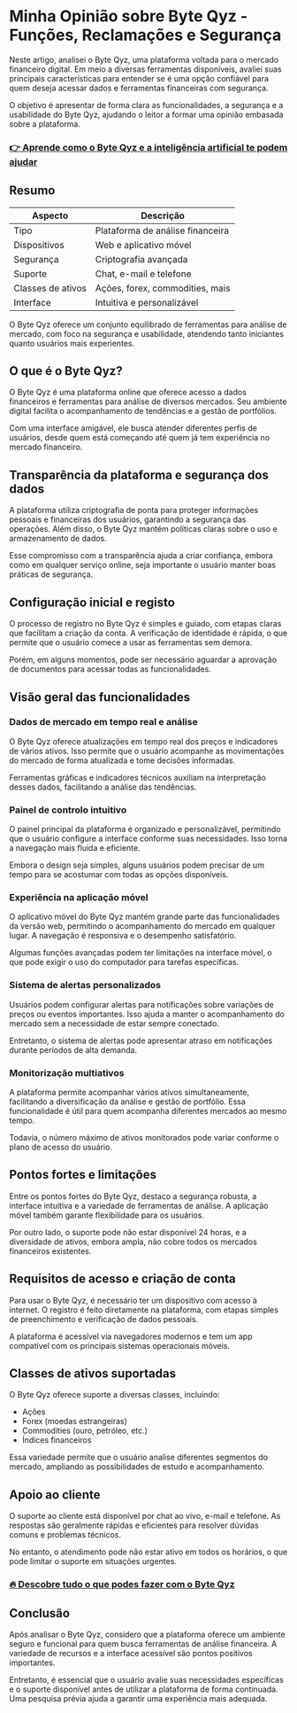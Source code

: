 # Minha Opinião sobre Byte Qyz  - Funções, Reclamações e Segurança
   
Neste artigo, analisei o Byte Qyz, uma plataforma voltada para o mercado financeiro digital. Em meio a diversas ferramentas disponíveis, avaliei suas principais características para entender se é uma opção confiável para quem deseja acessar dados e ferramentas financeiras com segurança.  

O objetivo é apresentar de forma clara as funcionalidades, a segurança e a usabilidade do Byte Qyz, ajudando o leitor a formar uma opinião embasada sobre a plataforma.

### [👉 Aprende como o Byte Qyz e a inteligência artificial te podem ajudar](https://tinyurl.com/2xphv42w)
## Resumo  

| Aspecto                | Descrição                            |
|------------------------|------------------------------------|
| Tipo                   | Plataforma de análise financeira   |
| Dispositivos           | Web e aplicativo móvel             |
| Segurança              | Criptografia avançada              |
| Suporte                | Chat, e-mail e telefone            |
| Classes de ativos       | Ações, forex, commodities, mais   |
| Interface              | Intuitiva e personalizável         |

O Byte Qyz oferece um conjunto equilibrado de ferramentas para análise de mercado, com foco na segurança e usabilidade, atendendo tanto iniciantes quanto usuários mais experientes.

## O que é o Byte Qyz?  
O Byte Qyz é uma plataforma online que oferece acesso a dados financeiros e ferramentas para análise de diversos mercados. Seu ambiente digital facilita o acompanhamento de tendências e a gestão de portfólios.  

Com uma interface amigável, ele busca atender diferentes perfis de usuários, desde quem está começando até quem já tem experiência no mercado financeiro.

## Transparência da plataforma e segurança dos dados  
A plataforma utiliza criptografia de ponta para proteger informações pessoais e financeiras dos usuários, garantindo a segurança das operações. Além disso, o Byte Qyz mantém políticas claras sobre o uso e armazenamento de dados.  

Esse compromisso com a transparência ajuda a criar confiança, embora como em qualquer serviço online, seja importante o usuário manter boas práticas de segurança.

## Configuração inicial e registo  
O processo de registro no Byte Qyz é simples e guiado, com etapas claras que facilitam a criação da conta. A verificação de identidade é rápida, o que permite que o usuário comece a usar as ferramentas sem demora.  

Porém, em alguns momentos, pode ser necessário aguardar a aprovação de documentos para acessar todas as funcionalidades.

## Visão geral das funcionalidades  

### Dados de mercado em tempo real e análise  
O Byte Qyz oferece atualizações em tempo real dos preços e indicadores de vários ativos. Isso permite que o usuário acompanhe as movimentações do mercado de forma atualizada e tome decisões informadas.  

Ferramentas gráficas e indicadores técnicos auxiliam na interpretação desses dados, facilitando a análise das tendências.

### Painel de controlo intuitivo  
O painel principal da plataforma é organizado e personalizável, permitindo que o usuário configure a interface conforme suas necessidades. Isso torna a navegação mais fluida e eficiente.  

Embora o design seja simples, alguns usuários podem precisar de um tempo para se acostumar com todas as opções disponíveis.

### Experiência na aplicação móvel  
O aplicativo móvel do Byte Qyz mantém grande parte das funcionalidades da versão web, permitindo o acompanhamento do mercado em qualquer lugar. A navegação é responsiva e o desempenho satisfatório.  

Algumas funções avançadas podem ter limitações na interface móvel, o que pode exigir o uso do computador para tarefas específicas.

### Sistema de alertas personalizados  
Usuários podem configurar alertas para notificações sobre variações de preços ou eventos importantes. Isso ajuda a manter o acompanhamento do mercado sem a necessidade de estar sempre conectado.  

Entretanto, o sistema de alertas pode apresentar atraso em notificações durante períodos de alta demanda.

### Monitorização multiativos  
A plataforma permite acompanhar vários ativos simultaneamente, facilitando a diversificação da análise e gestão de portfólio. Essa funcionalidade é útil para quem acompanha diferentes mercados ao mesmo tempo.  

Todavia, o número máximo de ativos monitorados pode variar conforme o plano de acesso do usuário.

## Pontos fortes e limitações  
Entre os pontos fortes do Byte Qyz, destaco a segurança robusta, a interface intuitiva e a variedade de ferramentas de análise. A aplicação móvel também garante flexibilidade para os usuários.  

Por outro lado, o suporte pode não estar disponível 24 horas, e a diversidade de ativos, embora ampla, não cobre todos os mercados financeiros existentes.

## Requisitos de acesso e criação de conta  
Para usar o Byte Qyz, é necessário ter um dispositivo com acesso à internet. O registro é feito diretamente na plataforma, com etapas simples de preenchimento e verificação de dados pessoais.  

A plataforma é acessível via navegadores modernos e tem um app compatível com os principais sistemas operacionais móveis.

## Classes de ativos suportadas  
O Byte Qyz oferece suporte a diversas classes, incluindo:  
- Ações  
- Forex (moedas estrangeiras)  
- Commodities (ouro, petróleo, etc.)  
- Índices financeiros  

Essa variedade permite que o usuário analise diferentes segmentos do mercado, ampliando as possibilidades de estudo e acompanhamento.

## Apoio ao cliente  
O suporte ao cliente está disponível por chat ao vivo, e-mail e telefone. As respostas são geralmente rápidas e eficientes para resolver dúvidas comuns e problemas técnicos.  

No entanto, o atendimento pode não estar ativo em todos os horários, o que pode limitar o suporte em situações urgentes.

### [🔥 Descobre tudo o que podes fazer com o Byte Qyz](https://tinyurl.com/2xphv42w)
## Conclusão  
Após analisar o Byte Qyz, considero que a plataforma oferece um ambiente seguro e funcional para quem busca ferramentas de análise financeira. A variedade de recursos e a interface acessível são pontos positivos importantes.  

Entretanto, é essencial que o usuário avalie suas necessidades específicas e o suporte disponível antes de utilizar a plataforma de forma continuada. Uma pesquisa prévia ajuda a garantir uma experiência mais adequada.